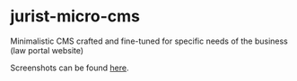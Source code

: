 # jurist-micro-cms
Minimalistic CMS crafted and fine-tuned for specific needs of the business (law portal website)

Screenshots can be found [here](https://github.com/earlgreyness/jurist-micro-cms/tree/master/screenshots).
